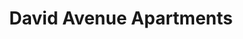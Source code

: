 ---
title: David Avenue Apartments
phone: (949) 719-1888
website: 
management: KDF Communities LLC
location: "San Jose"
tags: []
---